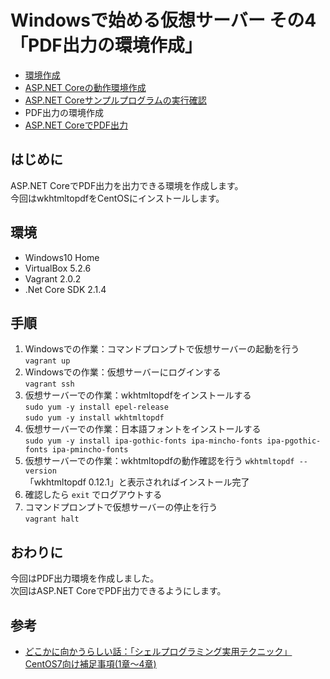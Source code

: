 # Windowsで始める仮想サーバー その4<br>「PDF出力の環境作成」

- [環境作成](https://github.com/kazenetu/blog-reports/tree/master/reports/16-dotnetTestCentOS/readme.md)
- [ASP.NET Coreの動作環境作成](https://github.com/kazenetu/blog-reports/tree/master/reports/17-dotnetTestCentOS2/readme.md)
- [ASP.NET Coreサンプルプログラムの実行確認](https://github.com/kazenetu/blog-reports/tree/master/reports/18-dotnetTestCentOS3/readme.md)
- PDF出力の環境作成
- [ASP.NET CoreでPDF出力](https://github.com/kazenetu/blog-reports/tree/master/reports/20-dotnetTestCentOS5/readme.md)

## はじめに
ASP.NET CoreでPDF出力を出力できる環境を作成します。  
今回はwkhtmltopdfをCentOSにインストールします。

## 環境
- Windows10 Home  
- VirtualBox 5.2.6  
- Vagrant 2.0.2
- .Net Core SDK 2.1.4

## 手順
1. Windowsでの作業：コマンドプロンプトで仮想サーバーの起動を行う  
```vagrant up```  
1. Windowsでの作業：仮想サーバーにログインする  
```vagrant ssh```
1. 仮想サーバーでの作業：wkhtmltopdfをインストールする  
```sudo yum -y install epel-release ```  
```sudo yum -y install wkhtmltopdf```  
1. 仮想サーバーでの作業：日本語フォントをインストールする  
```sudo yum -y install ipa-gothic-fonts ipa-mincho-fonts ipa-pgothic-fonts ipa-pmincho-fonts```
1. 仮想サーバーでの作業：wkhtmltopdfの動作確認を行う
```wkhtmltopdf --version```  
「wkhtmltopdf 0.12.1」と表示されればインストール完了
1. 確認したら ```exit``` でログアウトする
1. コマンドプロンプトで仮想サーバーの停止を行う  
```vagrant halt```  

## おわりに
今回はPDF出力環境を作成しました。  
次回はASP.NET CoreでPDF出力できるようにします。

## 参考
- [どこかに向かうらしい話：「シェルプログラミング実用テクニック」 CentOS7向け補足事項(1章～4章)](http://hiroto1979.hatenablog.jp/entry/2016/09/29/223832)
